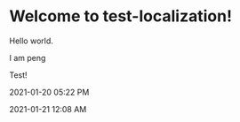 # Welcome to test-localization!

Hello world.

I am peng

Test!

2021-01-20 05:22 PM

2021-01-21 12:08 AM
